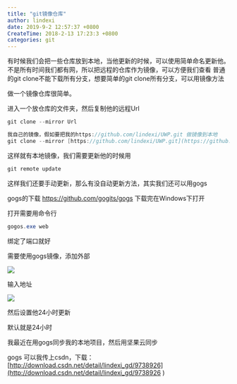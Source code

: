 ```yaml
---
title: "git镜像仓库"
author: lindexi
date: 2019-9-2 12:57:37 +0800
CreateTime: 2018-2-13 17:23:3 +0800
categories: git
---
```


有时候我们会把一些仓库放到本地，当他更新的时候，可以使用简单命名更新他。
不是所有时间我们都有网，所以把远程的仓库作为镜像，可以方便我们查看
普通的git clone不能下载所有分支，想要简单的git clone所有分支，可以用镜像方法

<!--more-->



<div id="toc"></div>

做一个镜像仓库很简单。

进入一个放仓库的文件夹，然后复制他的远程Url

```csharp
git clone --mirror Url

我自己的镜像，假如要把我的https://github.com/lindexi/UWP.git 做镜像到本地
git clone --mirror [https://github.com/lindexi/UWP.git](https://github.com/lindexi/UWP.git )
```

这样就有本地镜像，我们需要更新他的时候用

```csharp
git remote update

```
这样我们还要手动更新，那么有没自动更新方法，其实我们还可以用gogs

gogs的下载 https://github.com/gogits/gogs 下载完在Windows下打开

打开需要用命令行

```csharp
gogos.exe web

```

绑定了端口就好

需要使用gogs镜像，添加外部

![](http://image.acmx.xyz/48607e54-9b56-4d1b-a11f-ff44b53046c4201612693440.jpg)

输入地址

![](http://image.acmx.xyz/48607e54-9b56-4d1b-a11f-ff44b53046c4201612693522.jpg)

然后设置他24小时更新

默认就是24小时

我最近在用gogs同步我的本地项目，然后用坚果云同步

gogs 可以我传上csdn，下载：[http://download.csdn.net/detail/lindexi_gd/9738926](http://download.csdn.net/detail/lindexi_gd/9738926 )

